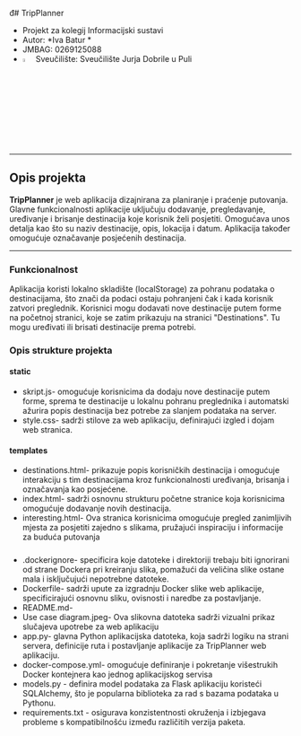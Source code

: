 đ# TripPlanner
- Projekt za kolegij Informacijski sustavi
- Autor: *Iva Batur *
- JMBAG: 0269125088
- <img src="https://upload.wikimedia.org/wikipedia/hr/e/eb/Unipu-logo-lat.png"  width="4%" height="4%"> Sveučilište: Sveučilište Jurja Dobrile u Puli 

___
## Opis projekta
**TripPlanner** je web aplikacija dizajnirana za planiranje i praćenje putovanja. Glavne funkcionalnosti aplikacije uključuju dodavanje, pregledavanje, uređivanje i brisanje destinacija koje korisnik želi posjetiti. Omogućava unos detalja kao što su naziv destinacije, opis, lokacija i datum. Aplikacija također omogućuje označavanje posjećenih destinacija.
___

### Funkcionalnost
Aplikacija koristi lokalno skladište (localStorage) za pohranu podataka o destinacijama, što znači da podaci ostaju pohranjeni čak i kada korisnik zatvori preglednik. Korisnici mogu dodavati nove destinacije putem forme na početnoj stranici, koje se zatim prikazuju na stranici "Destinations". Tu mogu uređivati ili brisati destinacije prema potrebi.

### Opis strukture projekta 
#### static 
- skript.js- omogućuje korisnicima da dodaju nove destinacije putem forme, sprema te destinacije u lokalnu pohranu preglednika i automatski ažurira popis destinacija bez potrebe za slanjem podataka na server.
- style.css- sadrži stilove za web aplikaciju, definirajući izgled i dojam web stranica.

#### templates
- destinations.html-  prikazuje popis korisničkih destinacija i omogućuje interakciju s tim destinacijama kroz funkcionalnosti uređivanja, brisanja i označavanja kao posjećene. 
- index.html- sadrži osnovnu strukturu početne stranice koja korisnicima omogućuje dodavanje novih destinacija.
- interesting.html- Ova stranica korisnicima omogućuje pregled zanimljivih mjesta za posjetiti zajedno s slikama, pružajući inspiraciju i informacije za buduća putovanja 



#####
##### 
- .dockerignore-  specificira koje datoteke i direktoriji trebaju biti ignorirani od strane Dockera pri kreiranju slika, pomažući da veličina slike ostane mala i isključujući nepotrebne datoteke.
- Dockerfile- sadrži upute za izgradnju Docker slike web aplikacije, specificirajući osnovnu sliku, ovisnosti i naredbe za postavljanje.
- README.md-
- Use case diagram.jpeg- Ova slikovna datoteka sadrži vizualni prikaz slučajeva upotrebe za web aplikaciju
- app.py- glavna Python aplikacijska datoteka, koja sadrži logiku na strani servera, definicije ruta i postavljanje aplikacije za TripPlanner web aplikaciju.
- docker-compose.yml- omogućuje definiranje i pokretanje višestrukih Docker kontejnera kao jednog aplikacijskog servisa
- models.py - definira model podataka za Flask aplikaciju koristeći SQLAlchemy, što je popularna biblioteka za rad s bazama podataka u Pythonu. 
- requirements.txt - osigurava konzistentnosti okruženja i izbjegava probleme s kompatibilnošću između različitih verzija paketa.
